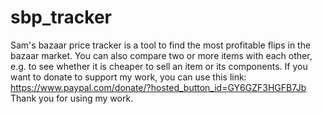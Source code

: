 # sbp_tracker

Sam's bazaar price tracker is a tool to find the most profitable flips in the bazaar market. You can also compare two or more items with each other, e.g. to see whether it is cheaper to sell an item or its components. If you want to donate to support my work, you can use this link: https://www.paypal.com/donate/?hosted_button_id=GY6GZF3HGFB7Jb Thank you for using my work.
